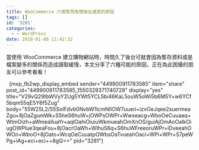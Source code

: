 ```yaml
---
title: WooCommerce 六個常見拖慢後台速度的原因
tags: []
id: '3281'
categories:
  - - WordPress
date: 2018-01-08 11:42:32
---
```


當使用 WooCommerce 建立購物網站時，時間久了後台可就會因為暫存資料或是檔案變多的關係而造成讀取緩慢，本文分享了六種可能的原因，正在為此困擾的朋友可以參考看看！
<!-- more -->
  \[mxp\_fb2wp\_display\_embed sender="449900911783585" item="share" post\_id="449900911783585\_1550329371740728" display="yes" title="V29vQ29tbWVyY2Ug5YWt5YCL5bi46KaL5ouW5oWi5b6M5Y+w6YCf5bqm55qE5Y6f5Zug" body="55W25L2/55SoIFdvb0NvbW1lcmNlIOW7uueri+izvOeJqee2suermeaZgu+8jOaZgumWk+S5heS6huW+jOWPsOWPr+Wwseacg+WboOeCuuaaq+WtmOizh+aWmeaIluaYr+aqlOahiOiuiuWkmueahOmXnOS/guiAjOmAoOaIkOiugOWPlue3qeaFou+8jOacrOaWh+WIhuS6q+S6huWFreeoruWPr+iDveeahOWOn+WboO+8jOato+WcqOeCuuatpOWbsOaTvueahOaci+WPi+WPr+S7peWPg+iAg+eci+eci++8gQ==" pid="3281"\]